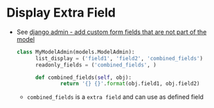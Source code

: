 # Display Extra Field

* See [django admin - add custom form fields that are not part of the model](http://stackoverflow.com/questions/17948018/django-admin-add-custom-form-fields-that-are-not-part-of-the-model)

  ```python
  class MyModelAdmin(models.ModelAdmin):
        list_display = ('field1', 'field2', 'combined_fields')
        readonly_fields = ('combined_fields', )

        def combined_fields(self, obj):
                return '{} {}'.format(obj.field1, obj.field2)
  ```

  * ``combined_fields`` is a ``extra field`` and can use as defined field

